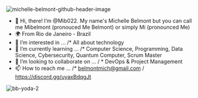 ![michelle-belmont-github-header-image](https://github.com/Mib022/Mib022/assets/101289812/15ff56a0-a3f8-4cb7-918e-1ff94424caf5)




- 👋 Hi, there! I’m @Mib022. My name's Michelle Belmont but you can call me Mibelmont (pronouced Me Belmont) or simply Mi (pronounced Me)
- 🌍 From Rio de Janeiro - Brazil
- 👀 I’m interested in ... /* All about technology
- 🌱 I’m currently learning ... /* Computer Science, Programming, Data Science, Cybersecurity, Quantum Computer, Scrum Master
- 💞️ I’m looking to collaborate on ... / * DevOps & Project Management
- 📫 How to reach me ... /* belmontmich@gmail.com / https://discord.gg/uyaxBdqgJt

![bb-yoda-2](https://github.com/Mib022/Mib022/assets/101289812/79ee9172-c278-4d0b-9910-299d86365bc4)






<!---
Mib022/Mib022 is a ✨ special ✨ repository because its `README.md` (this file) appears on your GitHub profile.
You can click the Preview link to take a look at your changes.
--->
